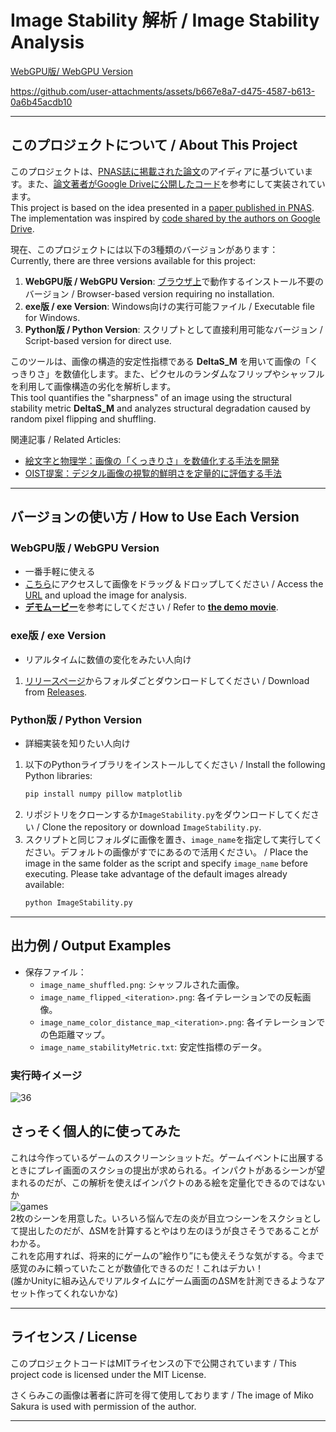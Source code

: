 # Image Stability 解析 / Image Stability Analysis

[WebGPU版/ WebGPU Version](https://toropippi.github.io/DigitalImageStability/)

https://github.com/user-attachments/assets/b667e8a7-d475-4587-b613-0a6b45acdb10

---

## このプロジェクトについて / About This Project
このプロジェクトは、[PNAS誌に掲載された論文](https://www.pnas.org/doi/10.1073/pnas.2406735121)のアイディアに基づいています。また、[論文著者がGoogle Driveに公開したコード](https://x.com/potato7192/status/1868859454139306454)を参考にして実装されています。  
This project is based on the idea presented in a [paper published in PNAS](https://www.pnas.org/doi/10.1073/pnas.2406735121). The implementation was inspired by [code shared by the authors on Google Drive](https://x.com/potato7192/status/1868859454139306454).  

現在、このプロジェクトには以下の3種類のバージョンがあります：  
Currently, there are three versions available for this project:  
1. **WebGPU版 / WebGPU Version**: [ブラウザ上](https://toropippi.github.io/DigitalImageStability/)で動作するインストール不要のバージョン / Browser-based version requiring no installation.  
2. **exe版 / exe Version**: Windows向けの実行可能ファイル / Executable file for Windows.  
3. **Python版 / Python Version**: スクリプトとして直接利用可能なバージョン / Script-based version for direct use.  

このツールは、画像の構造的安定性指標である **DeltaS_M** を用いて画像の「くっきりさ」を数値化します。また、ピクセルのランダムなフリップやシャッフルを利用して画像構造の劣化を解析します。  
This tool quantifies the "sharpness" of an image using the structural stability metric **DeltaS_M** and analyzes structural degradation caused by random pixel flipping and shuffling.  

関連記事 / Related Articles:  
- [絵文字と物理学：画像の「くっきりさ」を数値化する手法を開発](https://www.oist.jp/ja/news-center/news/2024/12/13/physics-and-emote-design-quantifying-clarity-digital-images)  
- [OIST提案：デジタル画像の視覧的鮮明さを定量的に評価する手法](https://news.mynavi.jp/techplus/article/20241217-3088143/)  

---

## バージョンの使い方 / How to Use Each Version

### WebGPU版 / WebGPU Version
- 一番手軽に使える  
- [こちら](https://toropippi.github.io/DigitalImageStability/)にアクセスして画像をドラッグ＆ドロップしてください / Access the [URL](https://toropippi.github.io/DigitalImageStability/) and upload the image for analysis.
- [**デモムービー**](https://github.com/user-attachments/assets/b667e8a7-d475-4587-b613-0a6b45acdb10)を参考にしてください / Refer to [**the demo movie**](https://github.com/user-attachments/assets/b667e8a7-d475-4587-b613-0a6b45acdb10).  

### exe版 / exe Version
- リアルタイムに数値の変化をみたい人向け  
1. [リリースページ](https://github.com/toropippi/DigitalImageStability/tree/main/%E3%83%87%E3%82%B8%E3%82%BF%E3%83%AB%E3%82%A4%E3%83%A1%E3%83%BC%E3%82%B8%E3%81%8F%E3%81%A3%E3%81%8D%E3%82%8A%E3%81%95%E8%A7%A3%E6%9E%90%E3%83%84%E3%83%BC%E3%83%AB)からフォルダごとダウンロードしてください / Download from [Releases](https://github.com/toropippi/DigitalImageStability/tree/main/%E3%83%87%E3%82%B8%E3%82%BF%E3%83%AB%E3%82%A4%E3%83%A1%E3%83%BC%E3%82%B8%E3%81%8F%E3%81%A3%E3%81%8D%E3%82%8A%E3%81%95%E8%A7%A3%E6%9E%90%E3%83%84%E3%83%BC%E3%83%AB).  

### Python版 / Python Version
- 詳細実装を知りたい人向け  
1. 以下のPythonライブラリをインストールしてください / Install the following Python libraries:  
   ```bash
   pip install numpy pillow matplotlib
   ```
2. リポジトリをクローンするか`ImageStability.py`をダウンロードしてください / Clone the repository or download `ImageStability.py`.  
3. スクリプトと同じフォルダに画像を置き、`image_name`を指定して実行してください。デフォルトの画像がすでにあるので活用ください。 / Place the image in the same folder as the script and specify `image_name` before executing. Please take advantage of the default images already available:  
   ```bash
   python ImageStability.py
   ```

---

## 出力例 / Output Examples
- 保存ファイル：
  - `image_name_shuffled.png`: シャッフルされた画像。
  - `image_name_flipped_<iteration>.png`: 各イテレーションでの反転画像。
  - `image_name_color_distance_map_<iteration>.png`: 各イテレーションでの色距離マップ。
  - `image_name_stabilityMetric.txt`: 安定性指標のデータ。

### 実行時イメージ
![36](https://github.com/user-attachments/assets/12da3412-1ec8-4c4d-82c3-9cf7e1f48426)  


## さっそく個人的に使ってみた  
これは今作っているゲームのスクリーンショットだ。ゲームイベントに出展するときにプレイ画面のスクショの提出が求められる。インパクトがあるシーンが望まれるのだが、この解析を使えばインパクトのある絵を定量化できるのではないか  
![games](https://github.com/user-attachments/assets/8bc44fbf-dc48-4cfc-809f-29bc7adcd151)  
2枚のシーンを用意した。いろいろ悩んで左の炎が目立つシーンをスクショとして提出したのだが、ΔSMを計算するとやはり左のほうが良さそうであることがわかる。  
これを応用すれば、将来的にゲームの”絵作り”にも使えそうな気がする。今まで感覚のみに頼っていたことが数値化できるのだ！これはデカい！  
(誰かUnityに組み込んでリアルタイムにゲーム画面のΔSMを計測できるようなアセット作ってくれないかな)  

---

## ライセンス / License
このプロジェクトコードはMITライセンスの下で公開されています / This project code is licensed under the MIT License.  

さくらみこの画像は著者に許可を得て使用しております / The image of Miko Sakura is used with permission of the author.

---
